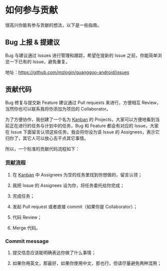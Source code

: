 # 如何参与贡献

很高兴你能有参与贡献的想法，以下是一些指南。

## Bug 上报 & 提建议

Bug 与建议通过 Issues 进行管理和跟踪，希望在提新的 Issue 之前，你能简单浏览一下已有的 Issue，避免重复。

地址：<https://github.com/mzlogin/guanggoo-android/issues>

## 贡献代码

Bug 修复与提交新 Feature 建议通过 Pull requests 来进行，方便相互 Review，当然你也可以联系我将你添加为项目的 Collaborator。

为了方便协作，我创建了一个名为 [Kanban][1] 的 Projects，大家可以方便地看到当前正在进行的任务与计划中的任务，Bug 和 Feature 都会有对应的 Issue，大家在 Issue 下面留言认领这些任务，我会将你设为该 Issue 的 Assignees，表示它归你了，其它人可以放心去干点其它事情。

所以，一个标准的贡献代码流程如下：

### 贡献流程

1. 在 [Kanban][1] 中 Assignees 为空的任务里找到你想做的，留言认领；

2. 我把 Issue 的 Assignees 设为你，将任务委托给你完成；

3. 完成任务；

4. 发起 Pull request 或者直接 commit（如果你是 Collaborator）；

5. 代码 Review；

6. Merge 代码。

### Commit message

1. 提交信息应该能明确表达你做了什么事情；

2. 如果你用英文，那最好，如果你使用中文，那也行，但请尽量避免两种混用；

[1]: https://github.com/mzlogin/guanggoo-android/projects/1
